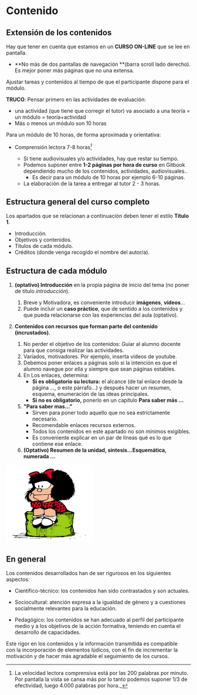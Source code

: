 
# Contenido

## Extensión de los contenidos

Hay que tener en cuenta que estamos en un **CURSO ON-LINE** que se lee en pantalla.

- **No más de dos pantallas de navegación **(barra scroll lado derecho). Es mejor poner más páginas que no una extensa.

Ajustar tareas y contenidos al tiempo de que el participante dispone para el módulo.

**TRUCO**: Pensar primero en las actividades de evaluación:
- una actividad (que tiene que corregir el tutor) va asociado a una teoría = un módulo = teoría+actividad
- Más o menos un módulo son 10 horas

Para un módulo de 10 horas, de forma aproximada y orientativa:

* Comprensión lectora 7-8 horas[^1]

    - Si tiene audiovisuales y/o actividades, hay que restar su tiempo.
    - Podemos suponer entre **1-2 páginas por hora de curso** en Gitbook dependiendo mucho de los contenidos, actividades, audiovisuales..
        - Es decir para un módulo de 10 horas por ejemplo 6-10 páginas.

    * La elaboración de la tarea a entregar al tutor 2 - 3 horas.

## Estructura general del curso completo

Los apartados que se relacionan a continuación deben tener el estilo **Título 1**.
* Introducción.
* Objetivos y contenidos.
* Títulos de cada módulo.
* Créditos (donde venga recogido el nombre del autor/a).

## Estructura de cada módulo

1. **(optativo) Introducción** en la propia página de inicio del tema (no poner de título _introducción_).

    1. Breve y Motivadora, es conveniente introducir **imágenes**, **vídeos**...
    2. Puede incluir un **caso práctico**, que de sentido a los contenidos y que pueda relacionarse con las experiencias del aula (optativo).

2. **Contenidos con recursos que forman parte del contenido (incrustados).**

    1. No perder el objetivo de los contenidos: Guiar al alumno docente para que consiga realizar las actividades.
    2. Variados, motivadores. Por ejemplo, inserta vídeos de youtube.
    3. Debemos poner enlaces a páginas solo si la intención es que el alumno navegue por ella y siempre que sean páginas estables.
    4. En Los enlaces, determina:
        * **Si es obligatorio su lectura:** el alcance (de tal enlace desde la página ..., o este párrafo...) y después hacer un resumen, esquema, enumeración de las ideas principales.
        * **Si no es obligatorio,** ponerlo en un capítulo **Para saber más ...**
    5. **"Para saber mas..."** 
        * Sirven para poner todo aquello que no sea estrictamente necesario.
        * Recomendable enlaces recursos externos.
        * Todos los contenidos en este apartado no son mínimos exigibles.
        * Es conveniente explicar en un par de líneas qué es lo que contiene ese enlace.
    6. **(Optativo) Resumen de la unidad, síntesis...Esquemática, numerada ...**

![](img/descarga.png)

[^1]: La velocidad lectora comprensiva está por las 200 palabras por minuto. 
Por pantalla la vista se cansa más por lo tanto podemos suponer 1/3 de efectividad, luego 4.000 palabras por hora._

## En general

Los contenidos desarrollados han de ser rigurosos en los siguientes aspectos:

- Científico-técnico: los contenidos han sido contrastados y son actuales.

- Sociocultural: atención expresa a la igualdad de género y a cuestiones socialmente relevantes para la educación.

- Pedagógico: los contenidos se han adecuado al perfil del participante medio y a los objetivos de la acción formativa, teniendo en cuenta el desarrollo de capacidades.

Este rigor en los contenidos y la información transmitida es compatible con la incorporación de elementos lúdicos, con el fin de incrementar la motivación y de hacer más agradable el seguimiento de los cursos.
